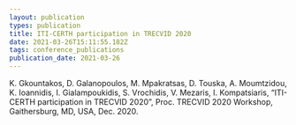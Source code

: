 ```yaml
---
layout: publication
types: publication
title: ITI-CERTH participation in TRECVID 2020
date: 2021-03-26T15:11:55.182Z
tags: conference_publications
publication_date: 2021-03-26
---
```

K. Gkountakos, D. Galanopoulos, M. Mpakratsas, D. Touska, A. Moumtzidou, K. Ioannidis, I. Gialampoukidis, S. Vrochidis, V. Mezaris, I. Kompatsiaris, “ITI-CERTH participation in TRECVID 2020”, Proc. TRECVID 2020 Workshop, Gaithersburg, MD, USA, Dec. 2020.
